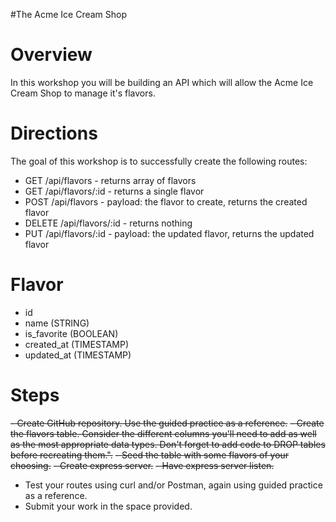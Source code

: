 #The Acme Ice Cream Shop

# Overview

In this workshop you will be building an API which will allow the Acme Ice Cream Shop to manage it's flavors.

# Directions

The goal of this workshop is to successfully create the following routes:

- GET /api/flavors - returns array of flavors
- GET /api/flavors/:id - returns a single flavor
- POST /api/flavors - payload: the flavor to create, returns the created flavor
- DELETE /api/flavors/:id - returns nothing
- PUT /api/flavors/:id - payload: the updated flavor, returns the updated flavor

# Flavor

- id
- name (STRING)
- is_favorite (BOOLEAN)
- created_at (TIMESTAMP)
- updated_at (TIMESTAMP)

# Steps

~~- Create GitHub repository. Use the guided practice as a reference.~~
~~- Create the flavors table. Consider the different columns you'll need to add as well as the most appropriate data types. Don't forget to add code to DROP tables before recreating them.".~~
~~- Seed the table with some flavors of your choosing.~~
~~- Create express server.~~
~~- Have express server listen.~~
- Test your routes using curl and/or Postman, again using guided practice as a reference.
- Submit your work in the space provided.
